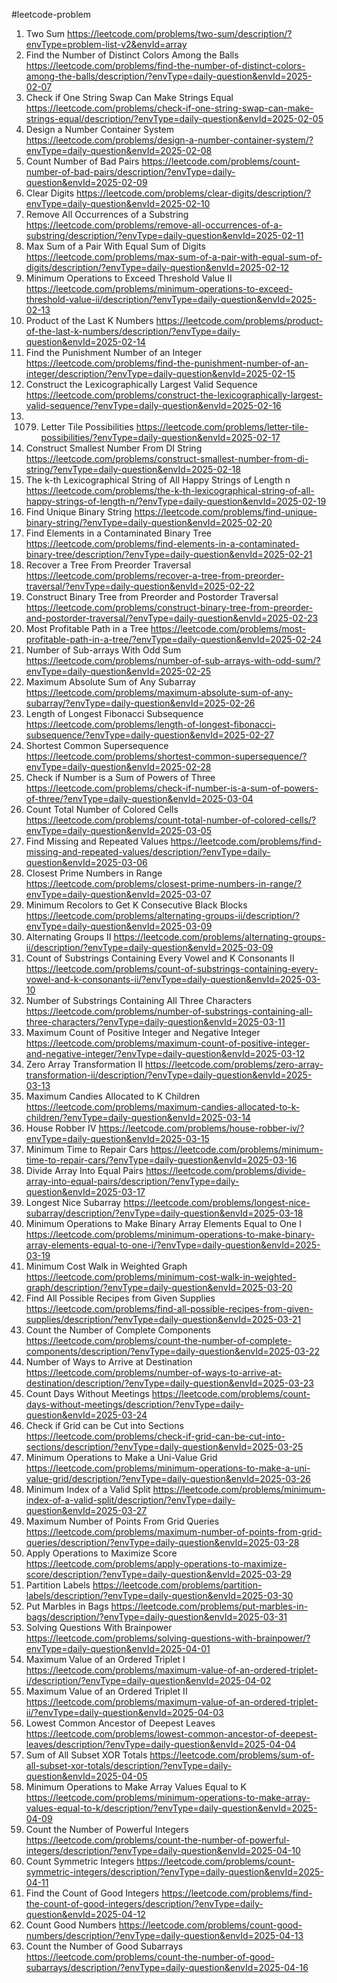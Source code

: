 #leetcode-problem
1. Two Sum https://leetcode.com/problems/two-sum/description/?envType=problem-list-v2&envId=array
3160. Find the Number of Distinct Colors Among the Balls https://leetcode.com/problems/find-the-number-of-distinct-colors-among-the-balls/description/?envType=daily-question&envId=2025-02-07
1790. Check if One String Swap Can Make Strings Equal https://leetcode.com/problems/check-if-one-string-swap-can-make-strings-equal/description/?envType=daily-question&envId=2025-02-05
2349. Design a Number Container System https://leetcode.com/problems/design-a-number-container-system/?envType=daily-question&envId=2025-02-08
2364. Count Number of Bad Pairs https://leetcode.com/problems/count-number-of-bad-pairs/description/?envType=daily-question&envId=2025-02-09
3174. Clear Digits https://leetcode.com/problems/clear-digits/description/?envType=daily-question&envId=2025-02-10
1910. Remove All Occurrences of a Substring https://leetcode.com/problems/remove-all-occurrences-of-a-substring/description/?envType=daily-question&envId=2025-02-11
2342. Max Sum of a Pair With Equal Sum of Digits https://leetcode.com/problems/max-sum-of-a-pair-with-equal-sum-of-digits/description/?envType=daily-question&envId=2025-02-12
3066. Minimum Operations to Exceed Threshold Value II https://leetcode.com/problems/minimum-operations-to-exceed-threshold-value-ii/description/?envType=daily-question&envId=2025-02-13
1352. Product of the Last K Numbers https://leetcode.com/problems/product-of-the-last-k-numbers/description/?envType=daily-question&envId=2025-02-14
2698. Find the Punishment Number of an Integer https://leetcode.com/problems/find-the-punishment-number-of-an-integer/description/?envType=daily-question&envId=2025-02-15
1718. Construct the Lexicographically Largest Valid Sequence https://leetcode.com/problems/construct-the-lexicographically-largest-valid-sequence/?envType=daily-question&envId=2025-02-16
1719. 1079. Letter Tile Possibilities https://leetcode.com/problems/letter-tile-possibilities/?envType=daily-question&envId=2025-02-17
2375. Construct Smallest Number From DI String https://leetcode.com/problems/construct-smallest-number-from-di-string/?envType=daily-question&envId=2025-02-18
1415. The k-th Lexicographical String of All Happy Strings of Length n https://leetcode.com/problems/the-k-th-lexicographical-string-of-all-happy-strings-of-length-n/?envType=daily-question&envId=2025-02-19
1980. Find Unique Binary String https://leetcode.com/problems/find-unique-binary-string/?envType=daily-question&envId=2025-02-20
1261. Find Elements in a Contaminated Binary Tree https://leetcode.com/problems/find-elements-in-a-contaminated-binary-tree/description/?envType=daily-question&envId=2025-02-21
1028. Recover a Tree From Preorder Traversal https://leetcode.com/problems/recover-a-tree-from-preorder-traversal/?envType=daily-question&envId=2025-02-22
889. Construct Binary Tree from Preorder and Postorder Traversal https://leetcode.com/problems/construct-binary-tree-from-preorder-and-postorder-traversal/?envType=daily-question&envId=2025-02-23
2467. Most Profitable Path in a Tree https://leetcode.com/problems/most-profitable-path-in-a-tree/?envType=daily-question&envId=2025-02-24
1524. Number of Sub-arrays With Odd Sum https://leetcode.com/problems/number-of-sub-arrays-with-odd-sum/?envType=daily-question&envId=2025-02-25
1749. Maximum Absolute Sum of Any Subarray https://leetcode.com/problems/maximum-absolute-sum-of-any-subarray/?envType=daily-question&envId=2025-02-26
873. Length of Longest Fibonacci Subsequence https://leetcode.com/problems/length-of-longest-fibonacci-subsequence/?envType=daily-question&envId=2025-02-27
1092. Shortest Common Supersequence https://leetcode.com/problems/shortest-common-supersequence/?envType=daily-question&envId=2025-02-28
1780. Check if Number is a Sum of Powers of Three https://leetcode.com/problems/check-if-number-is-a-sum-of-powers-of-three/?envType=daily-question&envId=2025-03-04
2579. Count Total Number of Colored Cells https://leetcode.com/problems/count-total-number-of-colored-cells/?envType=daily-question&envId=2025-03-05
2965. Find Missing and Repeated Values https://leetcode.com/problems/find-missing-and-repeated-values/description/?envType=daily-question&envId=2025-03-06
2523. Closest Prime Numbers in Range https://leetcode.com/problems/closest-prime-numbers-in-range/?envType=daily-question&envId=2025-03-07
2379. Minimum Recolors to Get K Consecutive Black Blocks https://leetcode.com/problems/alternating-groups-ii/description/?envType=daily-question&envId=2025-03-09
3208. Alternating Groups II https://leetcode.com/problems/alternating-groups-ii/description/?envType=daily-question&envId=2025-03-09
3306. Count of Substrings Containing Every Vowel and K Consonants II https://leetcode.com/problems/count-of-substrings-containing-every-vowel-and-k-consonants-ii/?envType=daily-question&envId=2025-03-10
1358. Number of Substrings Containing All Three Characters https://leetcode.com/problems/number-of-substrings-containing-all-three-characters/?envType=daily-question&envId=2025-03-11
2529. Maximum Count of Positive Integer and Negative Integer https://leetcode.com/problems/maximum-count-of-positive-integer-and-negative-integer/?envType=daily-question&envId=2025-03-12
3356. Zero Array Transformation II https://leetcode.com/problems/zero-array-transformation-ii/description/?envType=daily-question&envId=2025-03-13
2226. Maximum Candies Allocated to K Children https://leetcode.com/problems/maximum-candies-allocated-to-k-children/?envType=daily-question&envId=2025-03-14
2560. House Robber IV https://leetcode.com/problems/house-robber-iv/?envType=daily-question&envId=2025-03-15
2594. Minimum Time to Repair Cars https://leetcode.com/problems/minimum-time-to-repair-cars/?envType=daily-question&envId=2025-03-16
2206. Divide Array Into Equal Pairs https://leetcode.com/problems/divide-array-into-equal-pairs/description/?envType=daily-question&envId=2025-03-17
2401. Longest Nice Subarray https://leetcode.com/problems/longest-nice-subarray/description/?envType=daily-question&envId=2025-03-18
3191. Minimum Operations to Make Binary Array Elements Equal to One I https://leetcode.com/problems/minimum-operations-to-make-binary-array-elements-equal-to-one-i/?envType=daily-question&envId=2025-03-19
3108. Minimum Cost Walk in Weighted Graph https://leetcode.com/problems/minimum-cost-walk-in-weighted-graph/description/?envType=daily-question&envId=2025-03-20
2115. Find All Possible Recipes from Given Supplies https://leetcode.com/problems/find-all-possible-recipes-from-given-supplies/description/?envType=daily-question&envId=2025-03-21
2685. Count the Number of Complete Components https://leetcode.com/problems/count-the-number-of-complete-components/description/?envType=daily-question&envId=2025-03-22
1976. Number of Ways to Arrive at Destination https://leetcode.com/problems/number-of-ways-to-arrive-at-destination/description/?envType=daily-question&envId=2025-03-23
3169. Count Days Without Meetings https://leetcode.com/problems/count-days-without-meetings/description/?envType=daily-question&envId=2025-03-24
3394. Check if Grid can be Cut into Sections https://leetcode.com/problems/check-if-grid-can-be-cut-into-sections/description/?envType=daily-question&envId=2025-03-25 
2033. Minimum Operations to Make a Uni-Value Grid https://leetcode.com/problems/minimum-operations-to-make-a-uni-value-grid/description/?envType=daily-question&envId=2025-03-26
2780. Minimum Index of a Valid Split https://leetcode.com/problems/minimum-index-of-a-valid-split/description/?envType=daily-question&envId=2025-03-27
2503. Maximum Number of Points From Grid Queries https://leetcode.com/problems/maximum-number-of-points-from-grid-queries/description/?envType=daily-question&envId=2025-03-28
2818. Apply Operations to Maximize Score https://leetcode.com/problems/apply-operations-to-maximize-score/description/?envType=daily-question&envId=2025-03-29
763. Partition Labels https://leetcode.com/problems/partition-labels/description/?envType=daily-question&envId=2025-03-30
2551. Put Marbles in Bags https://leetcode.com/problems/put-marbles-in-bags/description/?envType=daily-question&envId=2025-03-31
2140. Solving Questions With Brainpower https://leetcode.com/problems/solving-questions-with-brainpower/?envType=daily-question&envId=2025-04-01
2873. Maximum Value of an Ordered Triplet I https://leetcode.com/problems/maximum-value-of-an-ordered-triplet-i/description/?envType=daily-question&envId=2025-04-02
2874. Maximum Value of an Ordered Triplet II https://leetcode.com/problems/maximum-value-of-an-ordered-triplet-ii/?envType=daily-question&envId=2025-04-03
1123. Lowest Common Ancestor of Deepest Leaves https://leetcode.com/problems/lowest-common-ancestor-of-deepest-leaves/description/?envType=daily-question&envId=2025-04-04
1863. Sum of All Subset XOR Totals https://leetcode.com/problems/sum-of-all-subset-xor-totals/description/?envType=daily-question&envId=2025-04-05
3375. Minimum Operations to Make Array Values Equal to K https://leetcode.com/problems/minimum-operations-to-make-array-values-equal-to-k/description/?envType=daily-question&envId=2025-04-09
2999. Count the Number of Powerful Integers https://leetcode.com/problems/count-the-number-of-powerful-integers/description/?envType=daily-question&envId=2025-04-10
2843. Count Symmetric Integers https://leetcode.com/problems/count-symmetric-integers/description/?envType=daily-question&envId=2025-04-11
3272. Find the Count of Good Integers https://leetcode.com/problems/find-the-count-of-good-integers/description/?envType=daily-question&envId=2025-04-12
1922. Count Good Numbers https://leetcode.com/problems/count-good-numbers/description/?envType=daily-question&envId=2025-04-13
2537. Count the Number of Good Subarrays https://leetcode.com/problems/count-the-number-of-good-subarrays/description/?envType=daily-question&envId=2025-04-16

